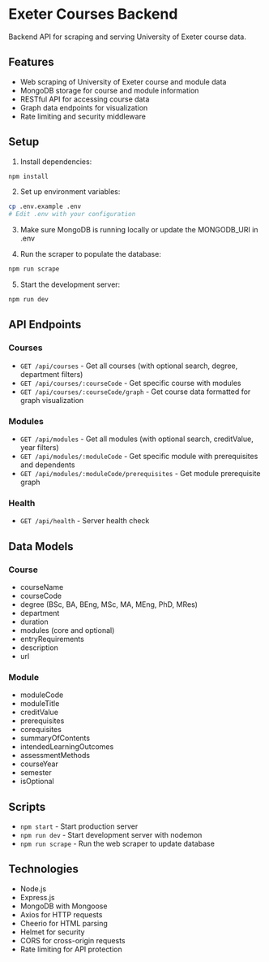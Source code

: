 # Exeter Courses Backend

Backend API for scraping and serving University of Exeter course data.

## Features

- Web scraping of University of Exeter course and module data
- MongoDB storage for course and module information
- RESTful API for accessing course data
- Graph data endpoints for visualization
- Rate limiting and security middleware

## Setup

1. Install dependencies:
```bash
npm install
```

2. Set up environment variables:
```bash
cp .env.example .env
# Edit .env with your configuration
```

3. Make sure MongoDB is running locally or update the MONGODB_URI in .env

4. Run the scraper to populate the database:
```bash
npm run scrape
```

5. Start the development server:
```bash
npm run dev
```

## API Endpoints

### Courses
- `GET /api/courses` - Get all courses (with optional search, degree, department filters)
- `GET /api/courses/:courseCode` - Get specific course with modules
- `GET /api/courses/:courseCode/graph` - Get course data formatted for graph visualization

### Modules
- `GET /api/modules` - Get all modules (with optional search, creditValue, year filters)
- `GET /api/modules/:moduleCode` - Get specific module with prerequisites and dependents
- `GET /api/modules/:moduleCode/prerequisites` - Get module prerequisite graph

### Health
- `GET /api/health` - Server health check

## Data Models

### Course
- courseName
- courseCode
- degree (BSc, BA, BEng, MSc, MA, MEng, PhD, MRes)
- department
- duration
- modules (core and optional)
- entryRequirements
- description
- url

### Module
- moduleCode
- moduleTitle
- creditValue
- prerequisites
- corequisites
- summaryOfContents
- intendedLearningOutcomes
- assessmentMethods
- courseYear
- semester
- isOptional

## Scripts

- `npm start` - Start production server
- `npm run dev` - Start development server with nodemon
- `npm run scrape` - Run the web scraper to update database

## Technologies

- Node.js
- Express.js
- MongoDB with Mongoose
- Axios for HTTP requests
- Cheerio for HTML parsing
- Helmet for security
- CORS for cross-origin requests
- Rate limiting for API protection
